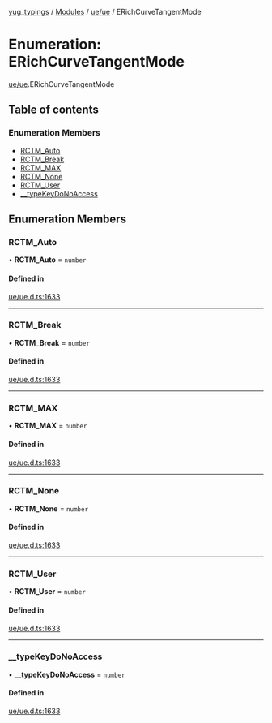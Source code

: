 [yug_typings](../README.md) / [Modules](../modules.md) / [ue/ue](../modules/ue_ue.md) / ERichCurveTangentMode

# Enumeration: ERichCurveTangentMode

[ue/ue](../modules/ue_ue.md).ERichCurveTangentMode

## Table of contents

### Enumeration Members

- [RCTM\_Auto](ue_ue.ERichCurveTangentMode.md#rctm_auto)
- [RCTM\_Break](ue_ue.ERichCurveTangentMode.md#rctm_break)
- [RCTM\_MAX](ue_ue.ERichCurveTangentMode.md#rctm_max)
- [RCTM\_None](ue_ue.ERichCurveTangentMode.md#rctm_none)
- [RCTM\_User](ue_ue.ERichCurveTangentMode.md#rctm_user)
- [\_\_typeKeyDoNoAccess](ue_ue.ERichCurveTangentMode.md#__typekeydonoaccess)

## Enumeration Members

### RCTM\_Auto

• **RCTM\_Auto** = `number`

#### Defined in

[ue/ue.d.ts:1633](https://github.com/YugMetaverse/yug_typings/blob/25cad34/ue/ue.d.ts#L1633)

___

### RCTM\_Break

• **RCTM\_Break** = `number`

#### Defined in

[ue/ue.d.ts:1633](https://github.com/YugMetaverse/yug_typings/blob/25cad34/ue/ue.d.ts#L1633)

___

### RCTM\_MAX

• **RCTM\_MAX** = `number`

#### Defined in

[ue/ue.d.ts:1633](https://github.com/YugMetaverse/yug_typings/blob/25cad34/ue/ue.d.ts#L1633)

___

### RCTM\_None

• **RCTM\_None** = `number`

#### Defined in

[ue/ue.d.ts:1633](https://github.com/YugMetaverse/yug_typings/blob/25cad34/ue/ue.d.ts#L1633)

___

### RCTM\_User

• **RCTM\_User** = `number`

#### Defined in

[ue/ue.d.ts:1633](https://github.com/YugMetaverse/yug_typings/blob/25cad34/ue/ue.d.ts#L1633)

___

### \_\_typeKeyDoNoAccess

• **\_\_typeKeyDoNoAccess** = `number`

#### Defined in

[ue/ue.d.ts:1633](https://github.com/YugMetaverse/yug_typings/blob/25cad34/ue/ue.d.ts#L1633)
